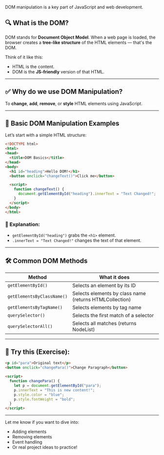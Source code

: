  DOM manipulation is a key part of JavaScript and web development. 

## 🔍 What is the DOM?

DOM stands for **Document Object Model**. When a web page is loaded, the browser creates a **tree-like structure** of the HTML elements — that's the DOM.

Think of it like this:
- HTML is the content.
- DOM is the **JS-friendly** version of that HTML.

---

## ✅ Why do we use DOM Manipulation?

To **change**, **add**, **remove**, or **style** HTML elements using JavaScript.

---

## 🔧 Basic DOM Manipulation Examples

Let’s start with a simple HTML structure:

```html
<!DOCTYPE html>
<html>
<head>
  <title>DOM Basics</title>
</head>
<body>
  <h1 id="heading">Hello DOM!</h1>
  <button onclick="changeText()">Click me</button>

  <script>
    function changeText() {
      document.getElementById("heading").innerText = "Text Changed!";
    }
  </script>
</body>
</html>
```

### 🔹 Explanation:

- `getElementById("heading")` grabs the `<h1>` element.
- `.innerText = "Text Changed!"` changes the text of that element.

---

## 🛠 Common DOM Methods

| Method | What it does |
|--------|--------------|
| `getElementById()` | Selects an element by its ID |
| `getElementsByClassName()` | Selects elements by class name (returns HTMLCollection) |
| `getElementsByTagName()` | Selects elements by tag name |
| `querySelector()` | Selects the first match of a selector |
| `querySelectorAll()` | Selects all matches (returns NodeList) |

---

## 🧪 Try this (Exercise):

```html
<p id="para">Original text</p>
<button onclick="changePara()">Change Paragraph</button>

<script>
  function changePara() {
    let p = document.getElementById("para");
    p.innerText = "This is new content!";
    p.style.color = "blue";
    p.style.fontWeight = "bold";
  }
</script>
```

---

Let me know if you want to dive into:
- Adding elements
- Removing elements
- Event handling
- Or real project ideas to practice!
